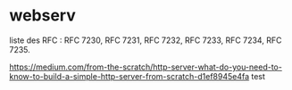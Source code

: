 # webserv

liste des  RFC : RFC 7230, RFC 7231, RFC 7232, RFC 7233, RFC 7234, RFC 7235.

https://medium.com/from-the-scratch/http-server-what-do-you-need-to-know-to-build-a-simple-http-server-from-scratch-d1ef8945e4fa
test